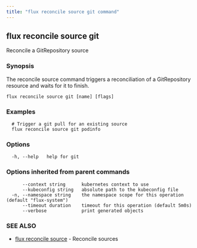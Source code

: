 ```yaml
---
title: "flux reconcile source git command"
---
```

## flux reconcile source git

Reconcile a GitRepository source

### Synopsis

The reconcile source command triggers a reconciliation of a GitRepository resource and waits for it to finish.

```
flux reconcile source git [name] [flags]
```

### Examples

```
  # Trigger a git pull for an existing source
  flux reconcile source git podinfo
```

### Options

```
  -h, --help   help for git
```

### Options inherited from parent commands

```
      --context string      kubernetes context to use
      --kubeconfig string   absolute path to the kubeconfig file
  -n, --namespace string    the namespace scope for this operation (default "flux-system")
      --timeout duration    timeout for this operation (default 5m0s)
      --verbose             print generated objects
```

### SEE ALSO

* [flux reconcile source](../flux_reconcile_source/)	 - Reconcile sources


